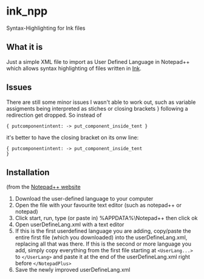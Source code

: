 # ink_npp
Syntax-Highlighting for Ink files
## What it is
Just a simple XML file to import as User Defined Language in Notepad++ which allows syntax highlighting of files written in [Ink](https://github.com/inkle/ink).

## Issues
There are still some minor issues I wasn't able to work out, such as variable assigments being interpreted as stiches or closing brackets } following a redirection get dropped. So instead of 

   ```
   { putcomponentintent: -> put_component_inside_tent }
   ```
   
it's better to have the closing bracket on its onw line:

  ```
  { putcomponentintent: -> put_component_inside_tent
  }
  ```


## Installation

(from the [Notepad++ website](http://notepad-plus.sourceforge.net/uk/site.htm)

1. Download the user-defined language to your computer
2. Open the file with your favourite text editor (such as notepad++ or notepad)
3. Click start, run, type (or paste in) %APPDATA%\Notepad++ then click ok
4. Open userDefineLang.xml with a text editor
5. If this is the first userdefined language you are adding, copy/paste the entire first file (which you downloaded) into the userDefineLang.xml, replacing all that was there. If this is the second or more language you add, simply copy everything from the first file starting at `<UserLang...>` to `</UserLang>` and paste it at the end of the userDefineLang.xml right before `</NotepadPlus>`
6. Save the newly improved userDefineLang.xml
